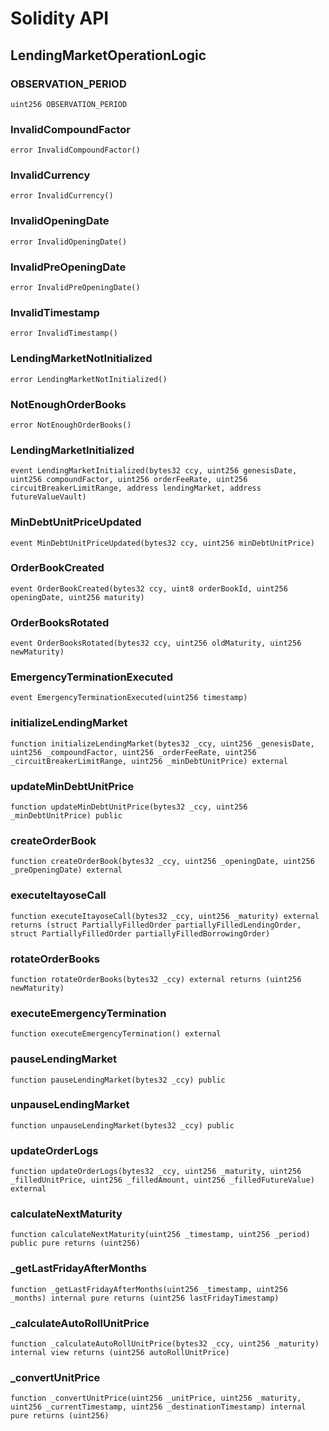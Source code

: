 # Solidity API

## LendingMarketOperationLogic

### OBSERVATION_PERIOD

```solidity
uint256 OBSERVATION_PERIOD
```

### InvalidCompoundFactor

```solidity
error InvalidCompoundFactor()
```

### InvalidCurrency

```solidity
error InvalidCurrency()
```

### InvalidOpeningDate

```solidity
error InvalidOpeningDate()
```

### InvalidPreOpeningDate

```solidity
error InvalidPreOpeningDate()
```

### InvalidTimestamp

```solidity
error InvalidTimestamp()
```

### LendingMarketNotInitialized

```solidity
error LendingMarketNotInitialized()
```

### NotEnoughOrderBooks

```solidity
error NotEnoughOrderBooks()
```

### LendingMarketInitialized

```solidity
event LendingMarketInitialized(bytes32 ccy, uint256 genesisDate, uint256 compoundFactor, uint256 orderFeeRate, uint256 circuitBreakerLimitRange, address lendingMarket, address futureValueVault)
```

### MinDebtUnitPriceUpdated

```solidity
event MinDebtUnitPriceUpdated(bytes32 ccy, uint256 minDebtUnitPrice)
```

### OrderBookCreated

```solidity
event OrderBookCreated(bytes32 ccy, uint8 orderBookId, uint256 openingDate, uint256 maturity)
```

### OrderBooksRotated

```solidity
event OrderBooksRotated(bytes32 ccy, uint256 oldMaturity, uint256 newMaturity)
```

### EmergencyTerminationExecuted

```solidity
event EmergencyTerminationExecuted(uint256 timestamp)
```

### initializeLendingMarket

```solidity
function initializeLendingMarket(bytes32 _ccy, uint256 _genesisDate, uint256 _compoundFactor, uint256 _orderFeeRate, uint256 _circuitBreakerLimitRange, uint256 _minDebtUnitPrice) external
```

### updateMinDebtUnitPrice

```solidity
function updateMinDebtUnitPrice(bytes32 _ccy, uint256 _minDebtUnitPrice) public
```

### createOrderBook

```solidity
function createOrderBook(bytes32 _ccy, uint256 _openingDate, uint256 _preOpeningDate) external
```

### executeItayoseCall

```solidity
function executeItayoseCall(bytes32 _ccy, uint256 _maturity) external returns (struct PartiallyFilledOrder partiallyFilledLendingOrder, struct PartiallyFilledOrder partiallyFilledBorrowingOrder)
```

### rotateOrderBooks

```solidity
function rotateOrderBooks(bytes32 _ccy) external returns (uint256 newMaturity)
```

### executeEmergencyTermination

```solidity
function executeEmergencyTermination() external
```

### pauseLendingMarket

```solidity
function pauseLendingMarket(bytes32 _ccy) public
```

### unpauseLendingMarket

```solidity
function unpauseLendingMarket(bytes32 _ccy) public
```

### updateOrderLogs

```solidity
function updateOrderLogs(bytes32 _ccy, uint256 _maturity, uint256 _filledUnitPrice, uint256 _filledAmount, uint256 _filledFutureValue) external
```

### calculateNextMaturity

```solidity
function calculateNextMaturity(uint256 _timestamp, uint256 _period) public pure returns (uint256)
```

### _getLastFridayAfterMonths

```solidity
function _getLastFridayAfterMonths(uint256 _timestamp, uint256 _months) internal pure returns (uint256 lastFridayTimestamp)
```

### _calculateAutoRollUnitPrice

```solidity
function _calculateAutoRollUnitPrice(bytes32 _ccy, uint256 _maturity) internal view returns (uint256 autoRollUnitPrice)
```

### _convertUnitPrice

```solidity
function _convertUnitPrice(uint256 _unitPrice, uint256 _maturity, uint256 _currentTimestamp, uint256 _destinationTimestamp) internal pure returns (uint256)
```

